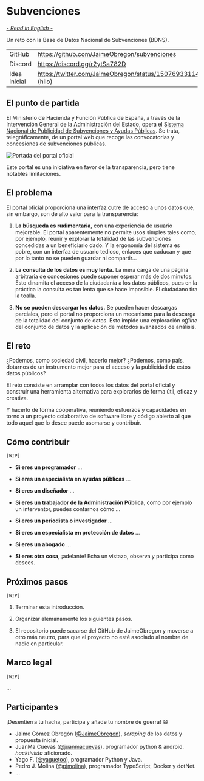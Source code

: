 # Subvenciones

_[- Read in English -](README_en.md)_

Un reto con la Base de Datos Nacional de Subvenciones (BDNS).

|              |                                                                    |
| ------------ | ------------------------------------------------------------------ |
| GitHub       | <https://github.com/JaimeObregon/subvenciones>                       |
| Discord      | <https://discord.gg/r2ytSa782D>                                      |
| Idea inicial | <https://twitter.com/JaimeObregon/status/1507693311422877697> (hilo) |

## El punto de partida

El Ministerio de Hacienda y Función Pública de España, a través de la Intervención General de la Administración del Estado, opera el [Sistema Nacional de Publicidad de Subvenciones y Ayudas Públicas](https://www.infosubvenciones.es). Se trata, telegráficamente, de un portal web que recoge las convocatorias y concesiones de subvenciones públicas.

![Portada del portal oficial](docs/assets/infosubvenciones-home.jpg)

Este portal es una iniciativa en favor de la transparencia, pero tiene notables limitaciones.

## El problema

El portal oficial proporciona una interfaz cutre de acceso a unos datos que, sin embargo, son de alto valor para la transparencia:

1. **La búsqueda es rudimentaria**, con una experiencia de usuario mejorable. El portal aparentemente no permite usos simples tales como, por ejemplo, reunir y explorar la totalidad de las subvenciones concedidas a un beneficiario dado. Y la ergonomía del sistema es pobre, con un interfaz de usuario tedioso, enlaces que caducan y que por lo tanto no se pueden guardar ni compartir…

1. **La consulta de los datos es muy lenta.** La mera carga de una página arbitraria de concesiones puede suponer esperar más de dos minutos. Esto dinamita el acceso de la ciudadanía a los datos públicos, pues en la práctica la consulta es tan lenta que se hace imposible. El ciudadano tira la toalla.

1. **No se pueden descargar los datos.** Se pueden hacer descargas parciales, pero el portal no proporciona un mecanismo para la descarga de la totalidad del conjunto de datos. Esto impide una exploración _offline_ del conjunto de datos y la aplicación de métodos avanzados de análisis.

## El reto

¿Podemos, como sociedad civil, hacerlo mejor? ¿Podemos, como país, dotarnos de un instrumento mejor para el acceso y la publicidad de estos datos públicos?

El reto consiste en arramplar con todos los datos del portal oficial y construir una herramienta alternativa para explorarlos de forma útil, eficaz y creativa.

Y hacerlo de forma cooperativa, reuniendo esfuerzos y capacidades en torno a un proyecto colaborativo de software libre y código abierto al que todo aquel que lo desee puede asomarse y contribuir.

## Cómo contribuir

`[WIP]`

- **Si eres un programador** …

- **Si eres un especialista en ayudas públicas** …

- **Si eres un diseñador** …

- **Si eres un trabajador de la Administración Pública**, como por ejemplo un interventor, puedes contarnos cómo …

- **Si eres un periodista o investigador** …

- **Si eres un especialista en protección de datos** …

- **Si eres un abogado** …

- **Si eres otra cosa**, ¡adelante! Echa un vistazo, observa y participa como desees.

## Próximos pasos

`[WIP]`

1. Terminar esta introducción.

1. Organizar alemanamente los siguientes pasos.

1. El repositorio puede sacarse del GitHub de JaimeObregon y moverse a otro más neutro, para que el proyecto no esté asociado al nombre de nadie en particular.

## Marco legal

`[WIP]`

…

## Participantes

¡Desentierra tu hacha, participa y añade tu nombre de guerra! 😄

- Jaime Gómez Obregón ([@JaimeObregon](https://twitter.com/jaimeobregon)), _scraping_ de los datos y propuesta inicial.
- JuanMa Cuevas ([@juanmacuevas](https://twitter.com/juanmacuevas)), programador python & android. _hacktivista_ aficionado.
- Yago F. ([@yaguetoo](https://github.com/yagueto)), programador Python y Java.
- Pedro J. Molina ([@pjmolina](https://github.com/phmolina)), programador TypeScript, Docker y dotNet.
- …
